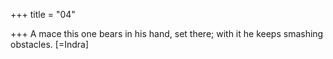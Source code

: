+++
title = "04"

+++
A mace this one bears in his hand, set there; with it he keeps smashing  obstacles. [=Indra]  
